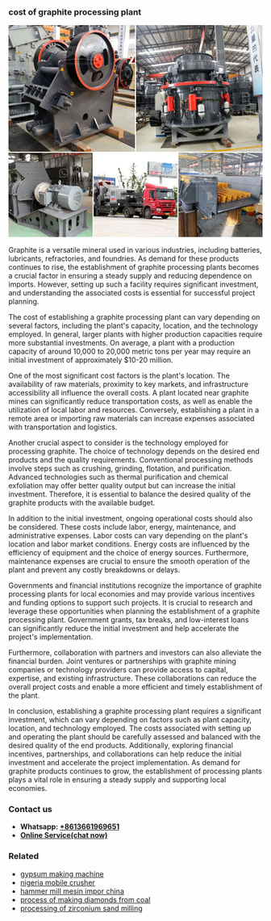 <h3>cost of graphite processing plant</h3><img src='1708497434.jpg' alt=''><p>Graphite is a versatile mineral used in various industries, including batteries, lubricants, refractories, and foundries. As demand for these products continues to rise, the establishment of graphite processing plants becomes a crucial factor in ensuring a steady supply and reducing dependence on imports. However, setting up such a facility requires significant investment, and understanding the associated costs is essential for successful project planning.</p><p>The cost of establishing a graphite processing plant can vary depending on several factors, including the plant's capacity, location, and the technology employed. In general, larger plants with higher production capacities require more substantial investments. On average, a plant with a production capacity of around 10,000 to 20,000 metric tons per year may require an initial investment of approximately $10-20 million.</p><p>One of the most significant cost factors is the plant's location. The availability of raw materials, proximity to key markets, and infrastructure accessibility all influence the overall costs. A plant located near graphite mines can significantly reduce transportation costs, as well as enable the utilization of local labor and resources. Conversely, establishing a plant in a remote area or importing raw materials can increase expenses associated with transportation and logistics.</p><p>Another crucial aspect to consider is the technology employed for processing graphite. The choice of technology depends on the desired end products and the quality requirements. Conventional processing methods involve steps such as crushing, grinding, flotation, and purification. Advanced technologies such as thermal purification and chemical exfoliation may offer better quality output but can increase the initial investment. Therefore, it is essential to balance the desired quality of the graphite products with the available budget.</p><p>In addition to the initial investment, ongoing operational costs should also be considered. These costs include labor, energy, maintenance, and administrative expenses. Labor costs can vary depending on the plant's location and labor market conditions. Energy costs are influenced by the efficiency of equipment and the choice of energy sources. Furthermore, maintenance expenses are crucial to ensure the smooth operation of the plant and prevent any costly breakdowns or delays.</p><p>Governments and financial institutions recognize the importance of graphite processing plants for local economies and may provide various incentives and funding options to support such projects. It is crucial to research and leverage these opportunities when planning the establishment of a graphite processing plant. Government grants, tax breaks, and low-interest loans can significantly reduce the initial investment and help accelerate the project's implementation.</p><p>Furthermore, collaboration with partners and investors can also alleviate the financial burden. Joint ventures or partnerships with graphite mining companies or technology providers can provide access to capital, expertise, and existing infrastructure. These collaborations can reduce the overall project costs and enable a more efficient and timely establishment of the plant.</p><p>In conclusion, establishing a graphite processing plant requires a significant investment, which can vary depending on factors such as plant capacity, location, and technology employed. The costs associated with setting up and operating the plant should be carefully assessed and balanced with the desired quality of the end products. Additionally, exploring financial incentives, partnerships, and collaborations can help reduce the initial investment and accelerate the project implementation. As demand for graphite products continues to grow, the establishment of processing plants plays a vital role in ensuring a steady supply and supporting local economies.</p><h3>Contact us</h3><ul><li><strong>Whatsapp:&nbsp;<a href="https://wa.me/8613661969651">+8613661969651</a></strong></li><li><a href="https://swt.shibang-china.com/?git&amp;zhl&amp;cost of graphite processing plant"><strong>Online Service(chat now)</strong></a></li></ul><h3>Related</h3><ul><li><a href='gypsum making machine.md'>gypsum making machine</a></li><li><a href='nigeria mobile crusher.md'>nigeria mobile crusher</a></li><li><a href='hammer mill mesin impor china.md'>hammer mill mesin impor china</a></li><li><a href='process of making diamonds from coal.md'>process of making diamonds from coal</a></li><li><a href='processing of zirconium sand milling.md'>processing of zirconium sand milling</a></li></ul>